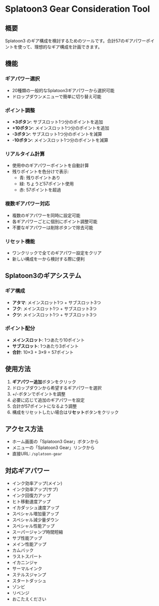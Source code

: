 # Splatoon3 Gear Consideration Tool

## 概要

Splatoon3 のギア構成を検討するためのツールです。合計57のギアパワーポイントを使って、理想的なギア構成を計画できます。

## 機能

### ギアパワー選択
- 20種類の一般的なSplatoon3ギアパワーから選択可能
- ドロップダウンメニューで簡単に切り替え可能

### ポイント調整
- **+3ボタン**: サブスロット1つ分のポイントを追加
- **+10ボタン**: メインスロット1つ分のポイントを追加  
- **-3ボタン**: サブスロット1つ分のポイントを減算
- **-10ボタン**: メインスロット1つ分のポイントを減算

### リアルタイム計算
- 使用中のギアパワーポイントを自動計算
- 残りポイントを色分けで表示:
  - 青: 残りポイントあり
  - 緑: ちょうど57ポイント使用
  - 赤: 57ポイントを超過

### 複数ギアパワー対応
- 複数のギアパワーを同時に設定可能
- 各ギアパワーごとに個別にポイント調整可能
- 不要なギアパワーは削除ボタンで除去可能

### リセット機能
- ワンクリックで全てのギアパワー設定をクリア
- 新しい構成を一から検討する際に便利

## Splatoon3のギアシステム

### ギア構成
- **アタマ**: メインスロット1つ + サブスロット3つ
- **フク**: メインスロット1つ + サブスロット3つ  
- **クツ**: メインスロット1つ + サブスロット3つ

### ポイント配分
- **メインスロット**: 1つあたり10ポイント
- **サブスロット**: 1つあたり3ポイント
- **合計**: 10×3 + 3×9 = 57ポイント

## 使用方法

1. **ギアパワー追加**ボタンをクリック
2. ドロップダウンから希望するギアパワーを選択
3. +/-ボタンでポイントを調整
4. 必要に応じて追加のギアパワーを設定
5. 合計が57ポイントになるよう調整
6. 構成をリセットしたい場合は**リセット**ボタンをクリック

## アクセス方法

- ホーム画面の「Splatoon3 Gear」ボタンから
- メニューの「Splatoon3 Gear」リンクから
- 直接URL: `/splatoon-gear`

## 対応ギアパワー

- インク効率アップ(メイン)
- インク効率アップ(サブ)
- インク回復力アップ
- ヒト移動速度アップ
- イカダッシュ速度アップ
- スペシャル増加量アップ
- スペシャル減少量ダウン
- スペシャル性能アップ
- スーパージャンプ時間短縮
- サブ性能アップ
- メイン性能アップ
- カムバック
- ラストスパート
- イカニンジャ
- サーマルインク
- ステルスジャンプ
- スタートダッシュ
- ゾンビ
- リベンジ
- おこたえください